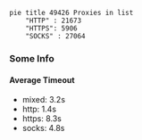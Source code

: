 
```mermaid
pie title 49426 Proxies in list
    "HTTP" : 21673
    "HTTPS": 5906
    "SOCKS" : 27064
```

### Some Info
#### Average Timeout

- mixed: 3.2s
- http: 1.4s
- https: 8.3s
- socks: 4.8s